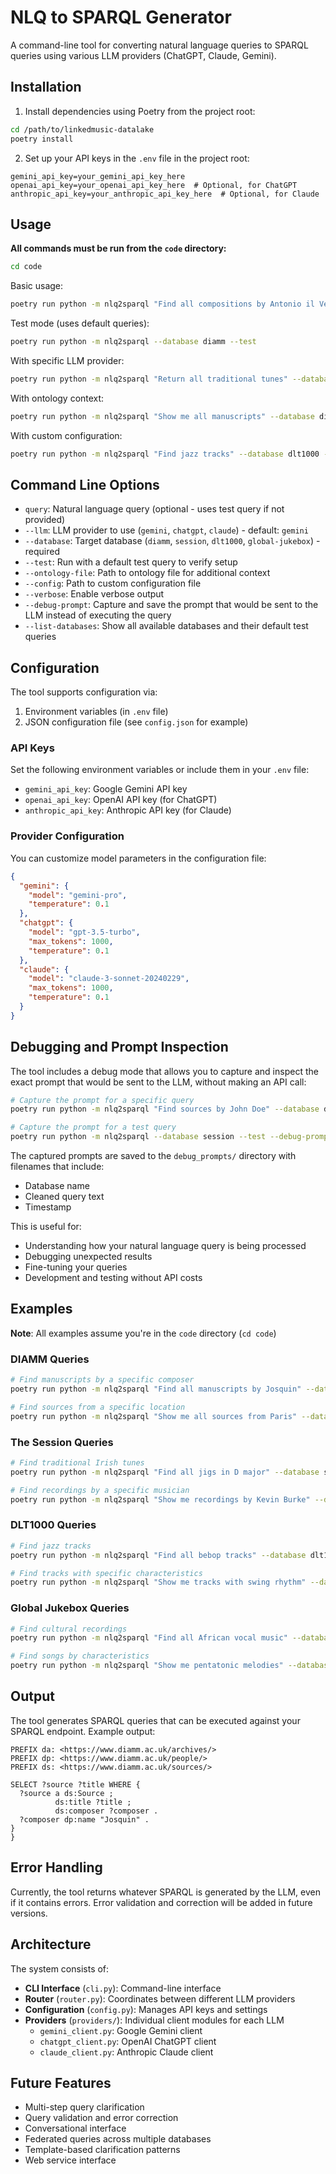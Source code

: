 # NLQ to SPARQL Generator

A command-line tool for converting natural language queries to SPARQL queries using various LLM providers (ChatGPT, Claude, Gemini).

## Installation

1. Install dependencies using Poetry from the project root:
```bash
cd /path/to/linkedmusic-datalake
poetry install
```

2. Set up your API keys in the `.env` file in the project root:
```properties
gemini_api_key=your_gemini_api_key_here
openai_api_key=your_openai_api_key_here  # Optional, for ChatGPT
anthropic_api_key=your_anthropic_api_key_here  # Optional, for Claude
```

## Usage

**All commands must be run from the `code` directory:**

```bash
cd code
```

Basic usage:
```bash
poetry run python -m nlq2sparql "Find all compositions by Antonio il Verso" --database diamm
```

Test mode (uses default queries):
```bash
poetry run python -m nlq2sparql --database diamm --test
```

With specific LLM provider:
```bash
poetry run python -m nlq2sparql "Return all traditional tunes" --database session --llm gemini
```

With ontology context:
```bash
poetry run python -m nlq2sparql "Show me all manuscripts" --database diamm --ontology-file path/to/ontology.ttl
```

With custom configuration:
```bash
poetry run python -m nlq2sparql "Find jazz tracks" --database dlt1000 --config nlq2sparql/config.json --verbose
```

## Command Line Options

- `query`: Natural language query (optional - uses test query if not provided)
- `--llm`: LLM provider to use (`gemini`, `chatgpt`, `claude`) - default: `gemini`
- `--database`: Target database (`diamm`, `session`, `dlt1000`, `global-jukebox`) - required
- `--test`: Run with a default test query to verify setup
- `--ontology-file`: Path to ontology file for additional context
- `--config`: Path to custom configuration file
- `--verbose`: Enable verbose output
- `--debug-prompt`: Capture and save the prompt that would be sent to the LLM instead of executing the query
- `--list-databases`: Show all available databases and their default test queries

## Configuration

The tool supports configuration via:
1. Environment variables (in `.env` file)
2. JSON configuration file (see `config.json` for example)

### API Keys

Set the following environment variables or include them in your `.env` file:
- `gemini_api_key`: Google Gemini API key
- `openai_api_key`: OpenAI API key (for ChatGPT)
- `anthropic_api_key`: Anthropic API key (for Claude)

### Provider Configuration

You can customize model parameters in the configuration file:

```json
{
  "gemini": {
    "model": "gemini-pro",
    "temperature": 0.1
  },
  "chatgpt": {
    "model": "gpt-3.5-turbo",
    "max_tokens": 1000,
    "temperature": 0.1
  },
  "claude": {
    "model": "claude-3-sonnet-20240229",
    "max_tokens": 1000,
    "temperature": 0.1
  }
}
```

## Debugging and Prompt Inspection

The tool includes a debug mode that allows you to capture and inspect the exact prompt that would be sent to the LLM, without making an API call:

```bash
# Capture the prompt for a specific query
poetry run python -m nlq2sparql "Find sources by John Doe" --database diamm --debug-prompt

# Capture the prompt for a test query
poetry run python -m nlq2sparql --database session --test --debug-prompt
```

The captured prompts are saved to the `debug_prompts/` directory with filenames that include:
- Database name
- Cleaned query text
- Timestamp

This is useful for:
- Understanding how your natural language query is being processed
- Debugging unexpected results
- Fine-tuning your queries
- Development and testing without API costs

## Examples

**Note**: All examples assume you're in the `code` directory (`cd code`)

### DIAMM Queries
```bash
# Find manuscripts by a specific composer
poetry run python -m nlq2sparql "Find all manuscripts by Josquin" --database diamm

# Find sources from a specific location
poetry run python -m nlq2sparql "Show me all sources from Paris" --database diamm
```

### The Session Queries
```bash
# Find traditional Irish tunes
poetry run python -m nlq2sparql "Find all jigs in D major" --database session

# Find recordings by a specific musician
poetry run python -m nlq2sparql "Show me recordings by Kevin Burke" --database session
```

### DLT1000 Queries
```bash
# Find jazz tracks
poetry run python -m nlq2sparql "Find all bebop tracks" --database dlt1000

# Find tracks with specific characteristics
poetry run python -m nlq2sparql "Show me tracks with swing rhythm" --database dlt1000
```

### Global Jukebox Queries
```bash
# Find cultural recordings
poetry run python -m nlq2sparql "Find all African vocal music" --database global-jukebox

# Find songs by characteristics
poetry run python -m nlq2sparql "Show me pentatonic melodies" --database global-jukebox
```

## Output

The tool generates SPARQL queries that can be executed against your SPARQL endpoint. Example output:

```sparql
PREFIX da: <https://www.diamm.ac.uk/archives/>
PREFIX dp: <https://www.diamm.ac.uk/people/>
PREFIX ds: <https://www.diamm.ac.uk/sources/>

SELECT ?source ?title WHERE {
  ?source a ds:Source ;
          ds:title ?title ;
          ds:composer ?composer .
  ?composer dp:name "Josquin" .
}
}
```

## Error Handling

Currently, the tool returns whatever SPARQL is generated by the LLM, even if it contains errors. Error validation and correction will be added in future versions.

## Architecture

The system consists of:
- **CLI Interface** (`cli.py`): Command-line interface
- **Router** (`router.py`): Coordinates between different LLM providers
- **Configuration** (`config.py`): Manages API keys and settings
- **Providers** (`providers/`): Individual client modules for each LLM
  - `gemini_client.py`: Google Gemini client
  - `chatgpt_client.py`: OpenAI ChatGPT client  
  - `claude_client.py`: Anthropic Claude client

## Future Features

- Multi-step query clarification
- Query validation and error correction
- Conversational interface
- Federated queries across multiple databases
- Template-based clarification patterns
- Web service interface
